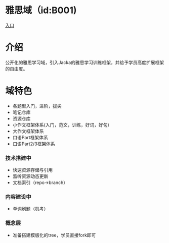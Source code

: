 # 雅思域（id:B001)
[入口](https://ejunz.com/d/B001/)

# 介绍
公开化的雅思学习域，引入Jacka的雅思学习训练框架，并给予学员高度扩展框架的自由度。

# 域特色
- 各题型入门，进阶，拔尖
- 笔记仓库
- 资源仓库
- 小作文框架体系(入门，范文，训练，好词，好句）
- 大作文框架体系
- 口语Part框架体系
- 口语Part2/3框架体系

### 技术搭建中
- 快速资源存储与引用
- 监听资源动态更新
- 文档索引（repo->branch）

### 内容建设中
- 单词刷题（机考）

### 概念层
- 准备搭建模版化的tree，学员直接fork即可

